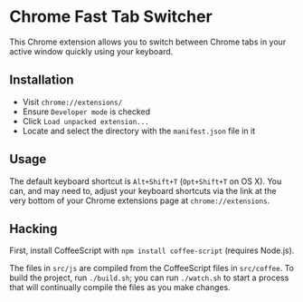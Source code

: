 Chrome Fast Tab Switcher
========================

This Chrome extension allows you to switch between Chrome tabs in your active window quickly using your keyboard.

Installation
------------

 * Visit `chrome://extensions/`
 * Ensure `Developer mode` is checked
 * Click `Load unpacked extension...`
 * Locate and select the directory with the `manifest.json` file in it

Usage
-----

The default keyboard shortcut is `Alt+Shift+T` (`Opt+Shift+T` on OS X). You can, and may need to, adjust your keyboard shortcuts via the link at the very bottom of your Chrome extensions page at `chrome://extensions`.

Hacking
-------

First, install CoffeeScript with `npm install coffee-script` (requires Node.js).

The files in `src/js` are compiled from the CoffeeScript files in `src/coffee`. To build the project, run `./build.sh`; you can run `./watch.sh` to start a process that will continually compile the files as you make changes.
